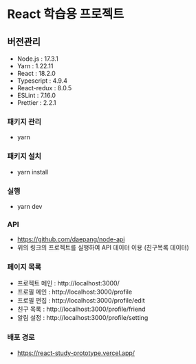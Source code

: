 # React 학습용 프로젝트

## 버전관리

- Node.js : 17.3.1
- Yarn : 1.22.11
- React : 18.2.0
- Typescript : 4.9.4
- React-redux : 8.0.5
- ESLint : 7.16.0
- Prettier : 2.2.1

### 패키지 관리

- yarn

### 패키지 설치

- yarn install

### 실행

- yarn dev

### API

- https://github.com/daepang/node-api
- 위의 링크의 프로젝트를 실행하여 API 데이터 이용 (친구목록 데이터)

### 페이지 목록

- 프로젝트 메인 : http://localhost:3000/
- 프로필 메인 : http://localhost:3000/profile
- 프로필 편집 : http://localhost:3000/profile/edit
- 친구 목록 : http://localhost:3000/profile/friend
- 알림 설정 : http://localhost:3000/profile/setting

### 배포 경로

- https://react-study-prototype.vercel.app/